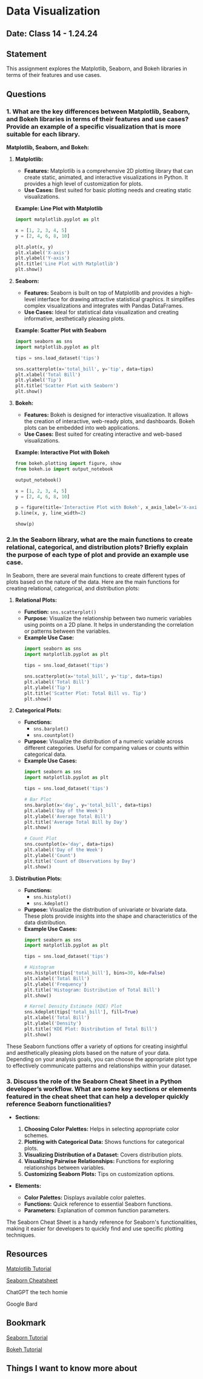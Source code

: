 # Data Visualization

## Date: Class 14 - 1.24.24

## Statement

This assignment explores the Matplotlib, Seaborn, and Bokeh libraries in terms of their features and use cases.

## Questions

### 1. What are the key differences between Matplotlib, Seaborn, and Bokeh libraries in terms of their features and use cases? Provide an example of a specific visualization that is more suitable for each library.

**Matplotlib, Seaborn, and Bokeh:**

1. **Matplotlib:**
   - **Features:** Matplotlib is a comprehensive 2D plotting library that can create static, animated, and interactive visualizations in Python. It provides a high level of customization for plots.
   - **Use Cases:** Best suited for basic plotting needs and creating static visualizations.

   **Example: Line Plot with Matplotlib**
   ```python
   import matplotlib.pyplot as plt

   x = [1, 2, 3, 4, 5]
   y = [2, 4, 6, 8, 10]

   plt.plot(x, y)
   plt.xlabel('X-axis')
   plt.ylabel('Y-axis')
   plt.title('Line Plot with Matplotlib')
   plt.show()
   ```

2. **Seaborn:**
   - **Features:** Seaborn is built on top of Matplotlib and provides a high-level interface for drawing attractive statistical graphics. It simplifies complex visualizations and integrates with Pandas DataFrames.
   - **Use Cases:** Ideal for statistical data visualization and creating informative, aesthetically pleasing plots.

   **Example: Scatter Plot with Seaborn**
   ```python
   import seaborn as sns
   import matplotlib.pyplot as plt

   tips = sns.load_dataset('tips')

   sns.scatterplot(x='total_bill', y='tip', data=tips)
   plt.xlabel('Total Bill')
   plt.ylabel('Tip')
   plt.title('Scatter Plot with Seaborn')
   plt.show()
   ```

3. **Bokeh:**
   - **Features:** Bokeh is designed for interactive visualization. It allows the creation of interactive, web-ready plots, and dashboards. Bokeh plots can be embedded into web applications.
   - **Use Cases:** Best suited for creating interactive and web-based visualizations.

   **Example: Interactive Plot with Bokeh**
   ```python
   from bokeh.plotting import figure, show
   from bokeh.io import output_notebook

   output_notebook()

   x = [1, 2, 3, 4, 5]
   y = [2, 4, 6, 8, 10]

   p = figure(title='Interactive Plot with Bokeh', x_axis_label='X-axis', y_axis_label='Y-axis')
   p.line(x, y, line_width=2)

   show(p)
   ```


### 2.In the Seaborn library, what are the main functions to create relational, categorical, and distribution plots? Briefly explain the purpose of each type of plot and provide an example use case.

In Seaborn, there are several main functions to create different types of plots based on the nature of the data. Here are the main functions for creating relational, categorical, and distribution plots:

1. **Relational Plots:**

   - **Function:** `sns.scatterplot()`
   - **Purpose:** Visualize the relationship between two numeric variables using points on a 2D plane. It helps in understanding the correlation or patterns between the variables.
   - **Example Use Case:**
     ```python
     import seaborn as sns
     import matplotlib.pyplot as plt

     tips = sns.load_dataset('tips')

     sns.scatterplot(x='total_bill', y='tip', data=tips)
     plt.xlabel('Total Bill')
     plt.ylabel('Tip')
     plt.title('Scatter Plot: Total Bill vs. Tip')
     plt.show()
     ```

2. **Categorical Plots:**

   - **Functions:** 
     - `sns.barplot()`
     - `sns.countplot()`
   - **Purpose:** Visualize the distribution of a numeric variable across different categories. Useful for comparing values or counts within categorical data.
   - **Example Use Cases:**
     ```python
     import seaborn as sns
     import matplotlib.pyplot as plt

     tips = sns.load_dataset('tips')

     # Bar Plot
     sns.barplot(x='day', y='total_bill', data=tips)
     plt.xlabel('Day of the Week')
     plt.ylabel('Average Total Bill')
     plt.title('Average Total Bill by Day')
     plt.show()

     # Count Plot
     sns.countplot(x='day', data=tips)
     plt.xlabel('Day of the Week')
     plt.ylabel('Count')
     plt.title('Count of Observations by Day')
     plt.show()
     ```

3. **Distribution Plots:**

   - **Functions:**
     - `sns.histplot()`
     - `sns.kdeplot()`
   - **Purpose:** Visualize the distribution of univariate or bivariate data. These plots provide insights into the shape and characteristics of the data distribution.
   - **Example Use Cases:**
     ```python
     import seaborn as sns
     import matplotlib.pyplot as plt

     tips = sns.load_dataset('tips')

     # Histogram
     sns.histplot(tips['total_bill'], bins=30, kde=False)
     plt.xlabel('Total Bill')
     plt.ylabel('Frequency')
     plt.title('Histogram: Distribution of Total Bill')
     plt.show()

     # Kernel Density Estimate (KDE) Plot
     sns.kdeplot(tips['total_bill'], fill=True)
     plt.xlabel('Total Bill')
     plt.ylabel('Density')
     plt.title('KDE Plot: Distribution of Total Bill')
     plt.show()
     ```

These Seaborn functions offer a variety of options for creating insightful and aesthetically pleasing plots based on the nature of your data. Depending on your analysis goals, you can choose the appropriate plot type to effectively communicate patterns and relationships within your dataset.

### 3. Discuss the role of the Seaborn Cheat Sheet in a Python developer’s workflow. What are some key sections or elements featured in the cheat sheet that can help a developer quickly reference Seaborn functionalities?


- **Sections:**
   1. **Choosing Color Palettes:** Helps in selecting appropriate color schemes.
   2. **Plotting with Categorical Data:** Shows functions for categorical plots.
   3. **Visualizing Distribution of a Dataset:** Covers distribution plots.
   4. **Visualizing Pairwise Relationships:** Functions for exploring relationships between variables.
   5. **Customizing Seaborn Plots:** Tips on customization options.

- **Elements:**
   - **Color Palettes:** Displays available color palettes.
   - **Functions:** Quick reference to essential Seaborn functions.
   - **Parameters:** Explanation of common function parameters.

The Seaborn Cheat Sheet is a handy reference for Seaborn's functionalities, making it easier for developers to quickly find and use specific plotting techniques.

## Resources

[Matplotlib Tutorial](https://www.labri.fr/perso/nrougier/teaching/matplotlib/)

[Seaborn Cheatsheet](https://s3.amazonaws.com/assets.datacamp.com/blog_assets/Python_Seaborn_Cheat_Sheet.pdf)

ChatGPT the tech homie

Google Bard

## Bookmark

[Seaborn Tutorial](https://seaborn.pydata.org/tutorial.html)

[Bokeh Tutorial](https://mybinder.org/v2/gh/bokeh/bokeh-notebooks/master?filepath=tutorial%2F00%20-%20Introduction%20and%20Setup.ipynb)


## Things I want to know more about

